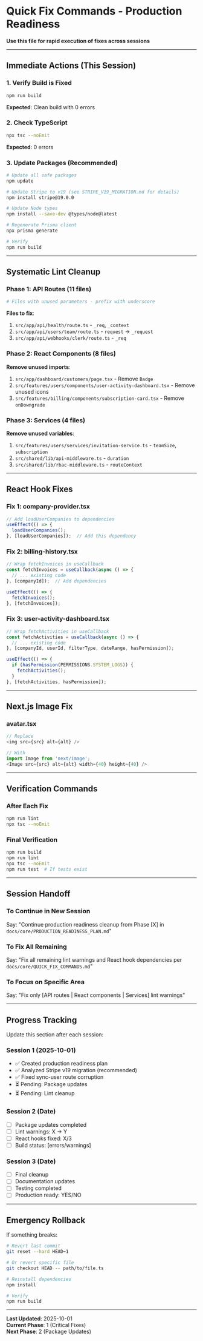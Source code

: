 # Quick Fix Commands - Production Readiness

**Use this file for rapid execution of fixes across sessions**

---

## Immediate Actions (This Session)

### 1. Verify Build is Fixed
```bash
npm run build
```
**Expected**: Clean build with 0 errors

### 2. Check TypeScript
```bash
npx tsc --noEmit
```
**Expected**: 0 errors

### 3. Update Packages (Recommended)
```bash
# Update all safe packages
npm update

# Update Stripe to v19 (see STRIPE_V19_MIGRATION.md for details)
npm install stripe@19.0.0

# Update Node types
npm install --save-dev @types/node@latest

# Regenerate Prisma client
npx prisma generate

# Verify
npm run build
```

---

## Systematic Lint Cleanup

### Phase 1: API Routes (11 files)

```bash
# Files with unused parameters - prefix with underscore
```

**Files to fix**:
1. `src/app/api/health/route.ts` - `_req`, `_context`
2. `src/app/api/users/team/route.ts` - `request` → `_request`
3. `src/app/api/webhooks/clerk/route.ts` - `_req`

### Phase 2: React Components (8 files)

**Remove unused imports**:
1. `src/app/dashboard/customers/page.tsx` - Remove `Badge`
2. `src/features/users/components/user-activity-dashboard.tsx` - Remove unused icons
3. `src/features/billing/components/subscription-card.tsx` - Remove `onDowngrade`

### Phase 3: Services (4 files)

**Remove unused variables**:
1. `src/features/users/services/invitation-service.ts` - `teamSize`, `subscription`
2. `src/shared/lib/api-middleware.ts` - `duration`
3. `src/shared/lib/rbac-middleware.ts` - `routeContext`

---

## React Hook Fixes

### Fix 1: company-provider.tsx
```typescript
// Add loadUserCompanies to dependencies
useEffect(() => {
  loadUserCompanies();
}, [loadUserCompanies]);  // Add this dependency
```

### Fix 2: billing-history.tsx
```typescript
// Wrap fetchInvoices in useCallback
const fetchInvoices = useCallback(async () => {
  // ... existing code
}, [companyId]);  // Add dependencies

useEffect(() => {
  fetchInvoices();
}, [fetchInvoices]);
```

### Fix 3: user-activity-dashboard.tsx
```typescript
// Wrap fetchActivities in useCallback
const fetchActivities = useCallback(async () => {
  // ... existing code
}, [companyId, userId, filterType, dateRange, hasPermission]);

useEffect(() => {
  if (hasPermission(PERMISSIONS.SYSTEM_LOGS)) {
    fetchActivities();
  }
}, [fetchActivities, hasPermission]);
```

---

## Next.js Image Fix

### avatar.tsx
```typescript
// Replace
<img src={src} alt={alt} />

// With
import Image from 'next/image';
<Image src={src} alt={alt} width={40} height={40} />
```

---

## Verification Commands

### After Each Fix
```bash
npm run lint
npx tsc --noEmit
```

### Final Verification
```bash
npm run build
npm run lint
npx tsc --noEmit
npm run test  # If tests exist
```

---

## Session Handoff

### To Continue in New Session

Say: "Continue production readiness cleanup from Phase [X] in `docs/core/PRODUCTION_READINESS_PLAN.md`"

### To Fix All Remaining

Say: "Fix all remaining lint warnings and React hook dependencies per `docs/core/QUICK_FIX_COMMANDS.md`"

### To Focus on Specific Area

Say: "Fix only [API routes | React components | Services] lint warnings"

---

## Progress Tracking

Update this section after each session:

### Session 1 (2025-10-01)
- ✅ Created production readiness plan
- ✅ Analyzed Stripe v19 migration (recommended)
- ✅ Fixed sync-user route corruption
- ⏳ Pending: Package updates
- ⏳ Pending: Lint cleanup

### Session 2 (Date)
- [ ] Package updates completed
- [ ] Lint warnings: X → Y
- [ ] React hooks fixed: X/3
- [ ] Build status: [errors/warnings]

### Session 3 (Date)
- [ ] Final cleanup
- [ ] Documentation updates
- [ ] Testing completed
- [ ] Production ready: YES/NO

---

## Emergency Rollback

If something breaks:

```bash
# Revert last commit
git reset --hard HEAD~1

# Or revert specific file
git checkout HEAD -- path/to/file.ts

# Reinstall dependencies
npm install

# Verify
npm run build
```

---

**Last Updated**: 2025-10-01  
**Current Phase**: 1 (Critical Fixes)  
**Next Phase**: 2 (Package Updates)
